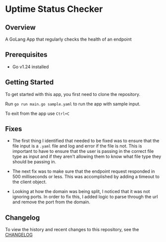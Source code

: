 # Uptime Status Checker

## Overview
A GoLang App that regularly checks the health of an endpoint

## Prerequisites
- Go v1.24 installed

## Getting Started

To get started with this app, you first need to clone the repository.

Run `go run main.go sample.yaml` to run the app with sample input.

To exit from the app use `Ctrl+C`

## Fixes
- The first thing I identified that needed to be fixed was to ensure that the file input is a `.yaml` file and log and error if the file is not. This is important to have to ensure that the user is passing in the correct file type as input and if they aren't allowing them to know what file type they should be passing in.

- The next fix was to make sure that the endpoint request responded in 500 milliseconds or less. This was accomplished by adding a timeout to the client object.

- Looking at how the domain was being split, I noticed that it was not ignoring ports. In order to fix this, I added logic to parse through the url and remove the port from the domain.

## Changelog

To view the history and recent changes to this repository, see the [CHANGELOG](./CHANGELOG.md)
